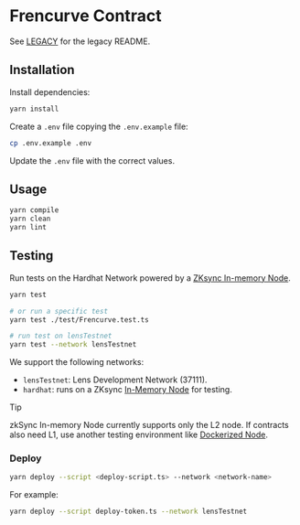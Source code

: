 # Frencurve Contract

See [LEGACY](./LEGACY.md) for the legacy README.

<!-- deployed at: 0x4D9058C198c1c9433612F6dA4f271Ee7D7eB0459 -->

## Installation

Install dependencies:

```bash
yarn install
```

Create a `.env` file copying the `.env.example` file:

```bash
cp .env.example .env
```

Update the `.env` file with the correct values.

## Usage

```bash
yarn compile
yarn clean
yarn lint
```

## Testing

Run tests on the Hardhat Network powered by a [ZKsync In-memory Node](https://docs.zksync.io/build/test-and-debug/in-memory-node).

```bash
yarn test

# or run a specific test
yarn test ./test/Frencurve.test.ts

# run test on lensTestnet
yarn test --network lensTestnet
```

We support the following networks:

- `lensTestnet`: Lens Development Network (37111).
- `hardhat`: runs on a ZKsync [In-Memory Node](https://docs.zksync.io/build/test-and-debug/in-memory-node) for testing.

> [!TIP]
> zkSync In-memory Node currently supports only the L2 node. If contracts also need L1, use another testing environment like [Dockerized Node](https://docs.zksync.io/build/test-and-debug/dockerized-l1-l2-nodes).

### Deploy <!-- omit in toc -->

```bash
yarn deploy --script <deploy-script.ts> --network <network-name>
```

For example:

```bash
yarn deploy --script deploy-token.ts --network lensTestnet
```

